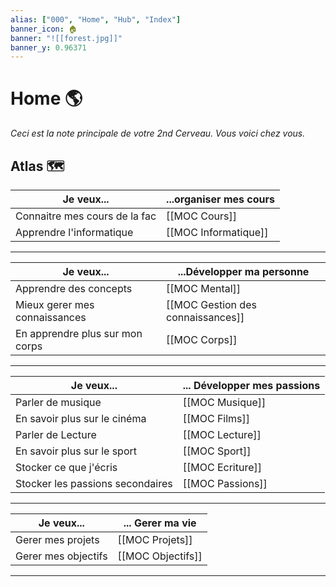 ```yaml
---
alias: ["000", "Home", "Hub", "Index"]
banner_icon: 🏠
banner: "![[forest.jpg]]"
banner_y: 0.96371
---
```


# Home 🌎

*Ceci est la note principale de votre 2nd Cerveau. Vous voici chez vous.*

## Atlas 🗺️

| Je veux...                    |...organiser mes cours |
| ----------------------------- | ---------------------- |
| Connaitre mes cours de la fac | [[MOC Cours]]          |
| Apprendre l'informatique      | [[MOC Informatique]]                       |

---

| Je veux...                      | ...Développer ma personne            |
| ------------------------------- | --------------------------------- |
| Apprendre des concepts          | [[MOC Mental]]                    |
| Mieux gerer mes connaissances   | [[MOC Gestion des connaissances]] |
| En apprendre plus sur mon corps | [[MOC Corps]]                     | 

---

| Je veux...                       | ... Développer mes passions |
| -------------------------------- | --------------------------- |
| Parler de musique                | [[MOC Musique]]             |
| En savoir plus sur le cinéma     | [[MOC Films]]               |
| Parler de Lecture                | [[MOC Lecture]]             |
| En savoir plus sur le sport      | [[MOC Sport]]               |
| Stocker ce que j'écris           | [[MOC Ecriture]]            |
| Stocker les passions secondaires | [[MOC Passions]]                            |

---
| Je veux...          | ... Gerer ma vie  |
| ------------------- | ----------------- |
| Gerer mes projets   | [[MOC Projets]]   |
| Gerer mes objectifs | [[MOC Objectifs]] | 

---


